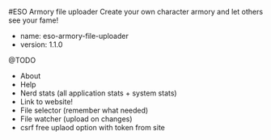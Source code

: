 #ESO Armory file uploader
Create your own character armory and let others see your fame!

- name: eso-armory-file-uploader
- version: 1.1.0


@TODO

- About
- Help
- Nerd stats (all application stats + system stats)
- Link to website!
- File selector (remember what needed)
- File watcher (upload on changes)
- csrf free uplaod option with token from site 
